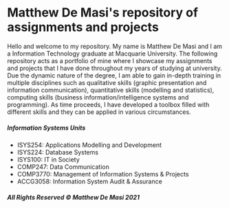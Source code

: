 # Matthew De Masi's repository of assignments and projects 
Hello and welcome to my repository. My name is Matthew De Masi and I am a Information Technology graduate at Macquarie University. The following repository acts as a portfolio of mine where I showcase my assignments and projects that I have done throughout my years of studying at university. Due the dynamic nature of the degree, I am able to gain in-depth training in multiple disciplines such as qualitative skills (graphic presentation and information communication), quantitative skills (modelling and statistics), computing skills (business information/intelligence systems and programming). As time proceeds, I have developed a toolbox filled with different skills and they can be applied in various circumstances.  

##### Information Systems Units 
- ISYS254: Applications Modelling and Development 
- ISYS224: Database Systems
- ISYS100: IT in Society
- COMP247: Data Communication
- COMP3770: Management of Information Systems & Projects
- ACCG3058: Information System Audit & Assurance

##### All Rights Reserved © Matthew De Masi 2021
